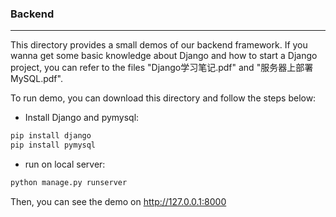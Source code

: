 ### Backend

---

This directory provides a small demos of our backend framework. 
If you wanna get some basic knowledge about Django and how to start a Django project, you can refer to the files "Django学习笔记.pdf" and "服务器上部署MySQL.pdf". 

To run demo, you can download this directory and follow the steps below:

+ Install Django and pymysql:

```bash
pip install django
pip install pymysql
```

+ run on local server:

```bash
python manage.py runserver
```

Then, you can see the demo on http://127.0.0.1:8000 

